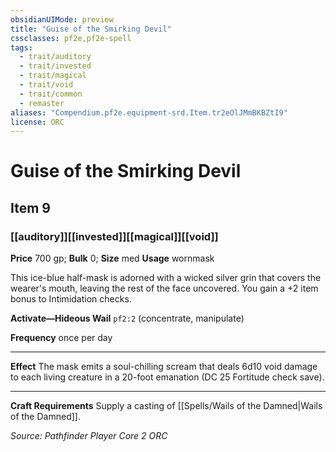 ```yaml
---
obsidianUIMode: preview
title: "Guise of the Smirking Devil"
cssclasses: pf2e,pf2e-spell
tags:
  - trait/auditory
  - trait/invested
  - trait/magical
  - trait/void
  - trait/common
  - remaster
aliases: "Compendium.pf2e.equipment-srd.Item.tr2eOlJMmBKBZtI9"
license: ORC
---
```

# Guise of the Smirking Devil
## Item 9
### [[auditory]][[invested]][[magical]][[void]]


**Price** 700 gp; 
**Bulk** 0; **Size** med
**Usage** wornmask

This ice-blue half-mask is adorned with a wicked silver grin that covers the wearer's mouth, leaving the rest of the face uncovered. You gain a +2 item bonus to Intimidation checks.

**Activate—Hideous Wail** `pf2:2` (concentrate, manipulate)

**Frequency** once per day

* * *

**Effect** The mask emits a soul-chilling scream that deals 6d10 void damage to each living creature in a 20-foot emanation (DC 25 Fortitude check save).

* * *

**Craft Requirements** Supply a casting of [[Spells/Wails of the Damned|Wails of the Damned]].

*Source: Pathfinder Player Core 2*
*ORC*